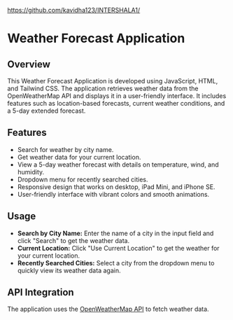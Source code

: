 

https://github.com/kavidha123/INTERSHALA1/

# Weather Forecast Application

## Overview

This Weather Forecast Application is developed using JavaScript, HTML, and Tailwind CSS. The application retrieves weather data from the OpenWeatherMap API and displays it in a user-friendly interface. It includes features such as location-based forecasts, current weather conditions, and a 5-day extended forecast.

## Features

- Search for weather by city name.
- Get weather data for your current location.
- View a 5-day weather forecast with details on temperature, wind, and humidity.
- Dropdown menu for recently searched cities.
- Responsive design that works on desktop, iPad Mini, and iPhone SE.
- User-friendly interface with vibrant colors and smooth animations.



## Usage

- **Search by City Name:** Enter the name of a city in the input field and click "Search" to get the weather data.
- **Current Location:** Click "Use Current Location" to get the weather for your current location.
- **Recently Searched Cities:** Select a city from the dropdown menu to quickly view its weather data again.

## API Integration

The application uses the [OpenWeatherMap API](https://openweathermap.org/api) to fetch weather data. 


